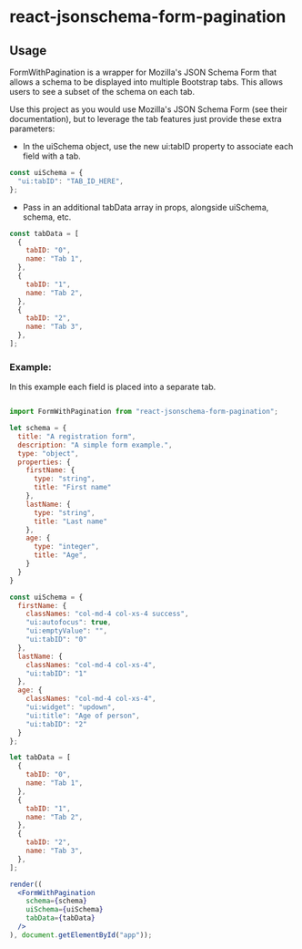 # react-jsonschema-form-pagination

## Usage

FormWithPagination is a wrapper for Mozilla's JSON Schema Form that allows a schema to be displayed into multiple Bootstrap tabs. This allows users to see a subset of the schema on each tab.

Use this project as you would use Mozilla's JSON Schema Form (see their documentation), but to leverage the tab features just provide these extra parameters:

- In the uiSchema object, use the new ui:tabID property to associate each field with a tab.

```jsx
const uiSchema = {
  "ui:tabID": "TAB_ID_HERE",
};
```
- Pass in an additional tabData array in props, alongside uiSchema, schema, etc.

```js
const tabData = [
  {
    tabID: "0",
    name: "Tab 1",
  },
  {
    tabID: "1",
    name: "Tab 2",
  },
  {
    tabID: "2",
    name: "Tab 3",
  },
];
```
### Example:

In this example each field is placed into a separate tab.

```jsx

import FormWithPagination from "react-jsonschema-form-pagination";

let schema = {
  title: "A registration form",
  description: "A simple form example.",
  type: "object",
  properties: {
    firstName: {
      type: "string",
      title: "First name"
    },
    lastName: {
      type: "string",
      title: "Last name"
    },
    age: {
      type: "integer",
      title: "Age",
    }
  }
}

const uiSchema = {
  firstName: {
    classNames: "col-md-4 col-xs-4 success",
    "ui:autofocus": true,
    "ui:emptyValue": "",
    "ui:tabID": "0"
  },
  lastName: {
    classNames: "col-md-4 col-xs-4",
    "ui:tabID": "1"
  },
  age: {
    classNames: "col-md-4 col-xs-4",
    "ui:widget": "updown",
    "ui:title": "Age of person",
    "ui:tabID": "2"
  }
};

let tabData = [
  {
    tabID: "0",
    name: "Tab 1",
  },
  {
    tabID: "1",
    name: "Tab 2",
  },
  {
    tabID: "2",
    name: "Tab 3",
  },
];

render((
  <FormWithPagination
    schema={schema}
    uiSchema={uiSchema}
    tabData={tabData}
  />
), document.getElementById("app"));
```
